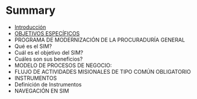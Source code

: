 # Summary

* [Introducción](README.md)
* [OBJETIVOS ESPECÍFICOS](chapter1.md)
* PROGRAMA DE MODERNIZACIÓN DE LA PROCURADURÍA GENERAL
* Qué es el SIM?
* Cuál es el objetivo del SIM?
* Cuáles son sus beneficios?
* MODELO DE PROCESOS DE NEGOCIO:
* FLUJO DE ACTIVIDADES MISIONALES DE TIPO COMÚN OBLIGATORIO
* INSTRUMENTOS
* Definición de Instrumentos
* NAVEGACIÓN EN SIM


